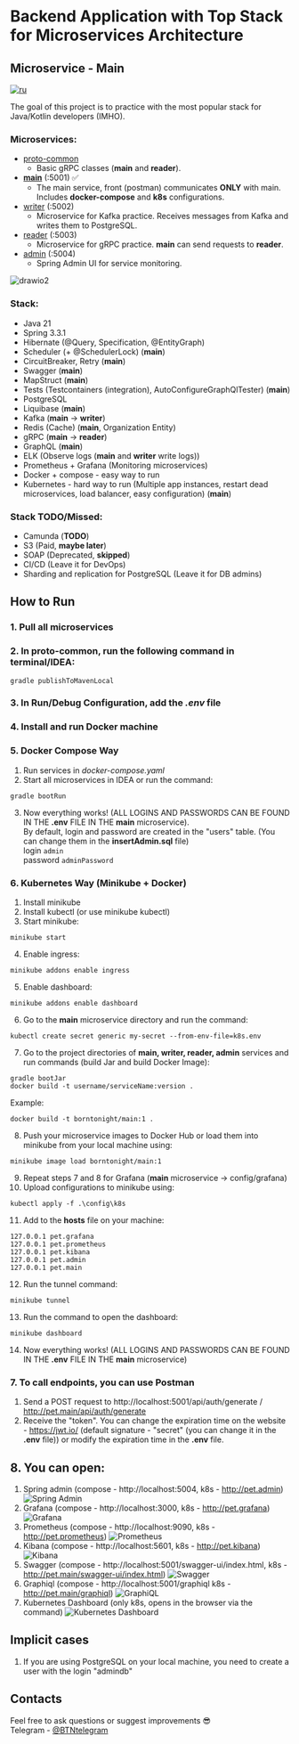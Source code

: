 # Backend Application with Top Stack for Microservices Architecture  
## Microservice - Main  
[![ru](https://img.shields.io/badge/lang-ru-green.svg)](https://github.com/BornToNight/main/blob/main/README.ru.md)

The goal of this project is to practice with the most popular stack for Java/Kotlin developers (IMHO).

### Microservices:
- [proto-common](https://github.com/BornToNight/proto-common)
  - Basic gRPC classes (**main** and **reader**).
- [**main**](https://github.com/BornToNight/main) (:5001) :white_check_mark:
  - The main service, front (postman) communicates **ONLY** with main. Includes **docker-compose** and **k8s** configurations.
- [writer](https://github.com/BornToNight/writer) (:5002)
  - Microservice for Kafka practice. Receives messages from Kafka and writes them to PostgreSQL.
- [reader](https://github.com/BornToNight/reader) (:5003)
  - Microservice for gRPC practice. **main** can send requests to **reader**.
- [admin](https://github.com/BornToNight/admin) (:5004)
  - Spring Admin UI for service monitoring.

![drawio2](https://github.com/user-attachments/assets/cd5bb990-c4b6-4c34-8477-1e75c0c68cf5)

### Stack:
- Java 21
- Spring 3.3.1
- Hibernate (@Query, Specification, @EntityGraph)
- Scheduler (+ @SchedulerLock) (**main**)
- CircuitBreaker, Retry (**main**)
- Swagger (**main**)
- MapStruct (**main**)
- Tests (Testcontainers (integration), AutoConfigureGraphQlTester) (**main**)
- PostgreSQL
- Liquibase (**main**)
- Kafka (**main** -> **writer**)
- Redis (Cache) (**main**, Organization Entity)
- gRPC (**main** -> **reader**)
- GraphQL (**main**)
- ELK (Observe logs (**main** and **writer** write logs))
- Prometheus + Grafana (Monitoring microservices)
- Docker + compose - easy way to run
- Kubernetes - hard way to run (Multiple app instances, restart dead microservices, load balancer, easy configuration) (**main**)

### Stack TODO/Missed:
- Camunda (**TODO**)
- S3 (Paid, **maybe later**)
- SOAP (Deprecated, **skipped**)
- CI/CD (Leave it for DevOps)
- Sharding and replication for PostgreSQL (Leave it for DB admins)

## How to Run

### 1. Pull all microservices

### 2. In **proto-common**, run the following command in terminal/IDEA:

```
gradle publishToMavenLocal
```

### 3. In Run/Debug Configuration, add the *.env* file

### 4. Install and run Docker machine

### 5. **Docker Compose Way**
1. Run services in *docker-compose.yaml*
2. Start all microservices in IDEA or run the command:
```
gradle bootRun
```
3. Now everything works! (ALL LOGINS AND PASSWORDS CAN BE FOUND IN THE **.env** FILE IN THE **main** microservice). <br>
By default, login and password are created in the "users" table. (You can change them in the **insertAdmin.sql** file) <br>
login ```admin``` <br>
password ```adminPassword```

### 6. **Kubernetes Way (Minikube + Docker)**
1. Install minikube
2. Install kubectl (or use minikube kubectl)
3. Start minikube:
```
minikube start
```
4. Enable ingress:
```
minikube addons enable ingress
```
5. Enable dashboard:
```
minikube addons enable dashboard
```
6. Go to the **main** microservice directory and run the command:
```
kubectl create secret generic my-secret --from-env-file=k8s.env
```
7. Go to the project directories of **main, writer, reader, admin** services and run commands (build Jar and build Docker Image):
```
gradle bootJar
docker build -t username/serviceName:version .
```
  Example:
```
docker build -t borntonight/main:1 .
```
8. Push your microservice images to Docker Hub or load them into minikube from your local machine using:
```
minikube image load borntonight/main:1
```
9. Repeat steps 7 and 8 for Grafana (**main** microservice -> config/grafana)
10. Upload configurations to minikube using:
```
kubectl apply -f .\config\k8s
```
11. Add to the **hosts** file on your machine:
```
127.0.0.1 pet.grafana
127.0.0.1 pet.prometheus
127.0.0.1 pet.kibana
127.0.0.1 pet.admin
127.0.0.1 pet.main
```
12. Run the tunnel command:
```
minikube tunnel
```
13. Run the command to open the dashboard:
```
minikube dashboard
```
14. Now everything works! (ALL LOGINS AND PASSWORDS CAN BE FOUND IN THE **.env** FILE IN THE **main** microservice)

### 7. To call endpoints, you can use Postman
1. Send a POST request to http://localhost:5001/api/auth/generate / http://pet.main/api/auth/generate <br>
2. Receive the "token". You can change the expiration time on the website - https://jwt.io/ (default signature - "secret" (you can change it in the **.env** file)) or modify the expiration time in the **.env** file.

## 8. You can open:
1. Spring admin (compose - http://localhost:5004, k8s - http://pet.admin)
![Spring Admin](https://github.com/user-attachments/assets/76484c16-8e40-4ecb-949d-afe950ffb1b6)
2. Grafana (compose - http://localhost:3000, k8s - http://pet.grafana)
![Grafana](https://github.com/user-attachments/assets/f9244000-df7e-4d7b-b29f-710d3de314b4)
3. Prometheus (compose - http://localhost:9090, k8s - http://pet.prometheus)
![Prometheus](https://github.com/user-attachments/assets/5da375cf-1e04-4175-bd46-6fc6be8df889)
4. Kibana (compose - http://localhost:5601, k8s - http://pet.kibana)
![Kibana](https://github.com/user-attachments/assets/0a6d9fc5-4608-439a-a137-35ebe3527a5e)
5. Swagger (compose - http://localhost:5001/swagger-ui/index.html, k8s - http://pet.main/swagger-ui/index.html)
![Swagger](https://github.com/user-attachments/assets/8e8e0fcc-06e3-4aa7-8596-682e95d08707)
6. Graphiql (compose - http://localhost:5001/graphiql k8s - http://pet.main/graphiql)
![GraphiQL](https://github.com/user-attachments/assets/05f56c49-36e8-45a2-85b0-1fd0edbeb3ec)
7. Kubernetes Dashboard (only k8s, opens in the browser via the command)
![Kubernetes Dashboard](https://github.com/user-attachments/assets/201e0933-0f4b-428f-9487-59c691af6061)


## Implicit cases
1. If you are using PostgreSQL on your local machine, you need to create a user with the login "admindb"

## Contacts
Feel free to ask questions or suggest improvements :sunglasses: <br>
Telegram - [@BTNtelegram](https://t.me/BTNtelegram)
